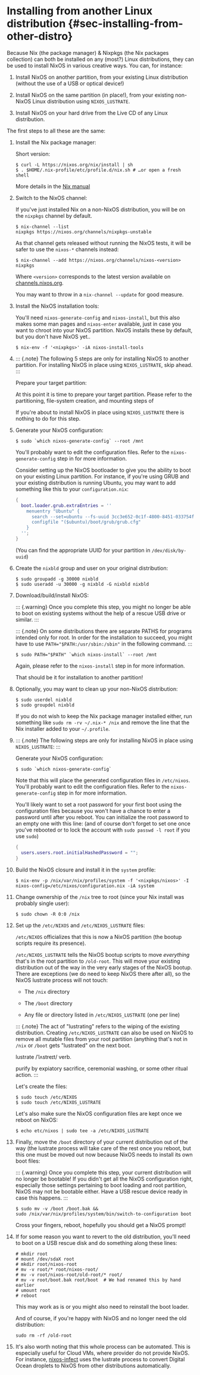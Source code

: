 # Installing from another Linux distribution {#sec-installing-from-other-distro}

Because Nix (the package manager) & Nixpkgs (the Nix packages
collection) can both be installed on any (most?) Linux distributions,
they can be used to install NixOS in various creative ways. You can, for
instance:

1.  Install NixOS on another partition, from your existing Linux
    distribution (without the use of a USB or optical device!)

1.  Install NixOS on the same partition (in place!), from your existing
    non-NixOS Linux distribution using `NIXOS_LUSTRATE`.

1.  Install NixOS on your hard drive from the Live CD of any Linux
    distribution.

The first steps to all these are the same:

1.  Install the Nix package manager:

    Short version:

    ```ShellSession
    $ curl -L https://nixos.org/nix/install | sh
    $ . $HOME/.nix-profile/etc/profile.d/nix.sh # …or open a fresh shell
    ```

    More details in the [ Nix
    manual](https://nixos.org/nix/manual/#chap-quick-start)

1.  Switch to the NixOS channel:

    If you've just installed Nix on a non-NixOS distribution, you will
    be on the `nixpkgs` channel by default.

    ```ShellSession
    $ nix-channel --list
    nixpkgs https://nixos.org/channels/nixpkgs-unstable
    ```

    As that channel gets released without running the NixOS tests, it
    will be safer to use the `nixos-*` channels instead:

    ```ShellSession
    $ nix-channel --add https://nixos.org/channels/nixos-<version> nixpkgs
    ```

    Where `<version>` corresponds to the latest version available on [channels.nixos.org](https://channels.nixos.org/).

    You may want to throw in a `nix-channel --update` for good measure.

1.  Install the NixOS installation tools:

    You'll need `nixos-generate-config` and `nixos-install`, but this
    also makes some man pages and `nixos-enter` available, just in case
    you want to chroot into your NixOS partition. NixOS installs these
    by default, but you don't have NixOS yet..

    ```ShellSession
    $ nix-env -f '<nixpkgs>' -iA nixos-install-tools
    ```

1.  ::: {.note}
    The following 5 steps are only for installing NixOS to another
    partition. For installing NixOS in place using `NIXOS_LUSTRATE`,
    skip ahead.
    :::

    Prepare your target partition:

    At this point it is time to prepare your target partition. Please
    refer to the partitioning, file-system creation, and mounting steps
    of [](#sec-installation)

    If you're about to install NixOS in place using `NIXOS_LUSTRATE`
    there is nothing to do for this step.

1.  Generate your NixOS configuration:

    ```ShellSession
    $ sudo `which nixos-generate-config` --root /mnt
    ```

    You'll probably want to edit the configuration files. Refer to the
    `nixos-generate-config` step in [](#sec-installation) for more
    information.

    Consider setting up the NixOS bootloader to give you the ability to
    boot on your existing Linux partition. For instance, if you're
    using GRUB and your existing distribution is running Ubuntu, you may
    want to add something like this to your `configuration.nix`:

    ```nix
    {
      boot.loader.grub.extraEntries = ''
        menuentry "Ubuntu" {
          search --set=ubuntu --fs-uuid 3cc3e652-0c1f-4800-8451-033754f68e6e
          configfile "($ubuntu)/boot/grub/grub.cfg"
        }
      '';
    }
    ```

    (You can find the appropriate UUID for your partition in
    `/dev/disk/by-uuid`)

1.  Create the `nixbld` group and user on your original distribution:

    ```ShellSession
    $ sudo groupadd -g 30000 nixbld
    $ sudo useradd -u 30000 -g nixbld -G nixbld nixbld
    ```

1.  Download/build/install NixOS:

    ::: {.warning}
    Once you complete this step, you might no longer be able to boot on
    existing systems without the help of a rescue USB drive or similar.
    :::

    ::: {.note}
    On some distributions there are separate PATHS for programs intended
    only for root. In order for the installation to succeed, you might
    have to use `PATH="$PATH:/usr/sbin:/sbin"` in the following command.
    :::

    ```ShellSession
    $ sudo PATH="$PATH" `which nixos-install` --root /mnt
    ```

    Again, please refer to the `nixos-install` step in
    [](#sec-installation) for more information.

    That should be it for installation to another partition!

1.  Optionally, you may want to clean up your non-NixOS distribution:

    ```ShellSession
    $ sudo userdel nixbld
    $ sudo groupdel nixbld
    ```

    If you do not wish to keep the Nix package manager installed either,
    run something like `sudo rm -rv ~/.nix-* /nix` and remove the line
    that the Nix installer added to your `~/.profile`.

1.  ::: {.note}
    The following steps are only for installing NixOS in place using
    `NIXOS_LUSTRATE`:
    :::

    Generate your NixOS configuration:

    ```ShellSession
    $ sudo `which nixos-generate-config`
    ```

    Note that this will place the generated configuration files in
    `/etc/nixos`. You'll probably want to edit the configuration files.
    Refer to the `nixos-generate-config` step in
    [](#sec-installation) for more information.

    You'll likely want to set a root password for your first boot using
    the configuration files because you won't have a chance to enter a
    password until after you reboot. You can initialize the root password
    to an empty one with this line: (and of course don't forget to set
    one once you've rebooted or to lock the account with
    `sudo passwd -l root` if you use `sudo`)

    ```nix
    {
      users.users.root.initialHashedPassword = "";
    }
    ```

1.  Build the NixOS closure and install it in the `system` profile:

    ```ShellSession
    $ nix-env -p /nix/var/nix/profiles/system -f '<nixpkgs/nixos>' -I nixos-config=/etc/nixos/configuration.nix -iA system
    ```

1.  Change ownership of the `/nix` tree to root (since your Nix install
    was probably single user):

    ```ShellSession
    $ sudo chown -R 0:0 /nix
    ```

1.  Set up the `/etc/NIXOS` and `/etc/NIXOS_LUSTRATE` files:

    `/etc/NIXOS` officializes that this is now a NixOS partition (the
    bootup scripts require its presence).

    `/etc/NIXOS_LUSTRATE` tells the NixOS bootup scripts to move
    *everything* that's in the root partition to `/old-root`. This will
    move your existing distribution out of the way in the very early
    stages of the NixOS bootup. There are exceptions (we do need to keep
    NixOS there after all), so the NixOS lustrate process will not
    touch:

    -   The `/nix` directory

    -   The `/boot` directory

    -   Any file or directory listed in `/etc/NIXOS_LUSTRATE` (one per
        line)

    ::: {.note}
    The act of "lustrating" refers to the wiping of the existing distribution.
    Creating `/etc/NIXOS_LUSTRATE` can also be used on NixOS to remove
    all mutable files from your root partition (anything that's not in
    `/nix` or `/boot` gets "lustrated" on the next boot.

    lustrate /ˈlʌstreɪt/ verb.

    purify by expiatory sacrifice, ceremonial washing, or some other
    ritual action.
    :::

    Let's create the files:

    ```ShellSession
    $ sudo touch /etc/NIXOS
    $ sudo touch /etc/NIXOS_LUSTRATE
    ```

    Let's also make sure the NixOS configuration files are kept once we
    reboot on NixOS:

    ```ShellSession
    $ echo etc/nixos | sudo tee -a /etc/NIXOS_LUSTRATE
    ```

1.  Finally, move the `/boot` directory of your current distribution out
    of the way (the lustrate process will take care of the rest once you
    reboot, but this one must be moved out now because NixOS needs to
    install its own boot files:

    ::: {.warning}
    Once you complete this step, your current distribution will no
    longer be bootable! If you didn't get all the NixOS configuration
    right, especially those settings pertaining to boot loading and root
    partition, NixOS may not be bootable either. Have a USB rescue
    device ready in case this happens.
    :::

    ```ShellSession
    $ sudo mv -v /boot /boot.bak &&
    sudo /nix/var/nix/profiles/system/bin/switch-to-configuration boot
    ```

    Cross your fingers, reboot, hopefully you should get a NixOS prompt!

1.  If for some reason you want to revert to the old distribution,
    you'll need to boot on a USB rescue disk and do something along
    these lines:

    ```ShellSession
    # mkdir root
    # mount /dev/sdaX root
    # mkdir root/nixos-root
    # mv -v root/* root/nixos-root/
    # mv -v root/nixos-root/old-root/* root/
    # mv -v root/boot.bak root/boot  # We had renamed this by hand earlier
    # umount root
    # reboot
    ```

    This may work as is or you might also need to reinstall the boot
    loader.

    And of course, if you're happy with NixOS and no longer need the
    old distribution:

    ```ShellSession
    sudo rm -rf /old-root
    ```

1.  It's also worth noting that this whole process can be automated.
    This is especially useful for Cloud VMs, where provider do not
    provide NixOS. For instance,
    [nixos-infect](https://github.com/elitak/nixos-infect) uses the
    lustrate process to convert Digital Ocean droplets to NixOS from
    other distributions automatically.
